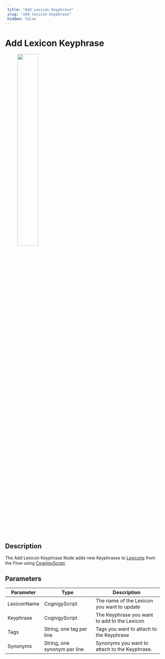 ```yaml
---
 title: "Add Lexicon Keyphrase" 
 slug: "add-lexicon-keyphrase" 
 hidden: false 
---
```

# Add Lexicon Keyphrase

<figure>
  <img class="image-center" src="../../../../../_assets/ai/build/node-reference/ai/add-lexicon-keyphrase.png" width="40%" />
</figure>

## Description

The Add Lexicon Keyphrase Node adds new Keyphrases to [Lexicons](../../../empower/nlu/slots/user-defined/lexicon.md) from the Flow using [CognigyScript](../../cognigyscript.md).

## Parameters

| Parameter   | Type                         | Description                                   |
|-------------|------------------------------|-----------------------------------------------|
| LexiconName | CognigyScript                | The name of the Lexicon you want to update    |
| Keyphrase   | CognigyScript                | The Keyphrase you want to add to the Lexicon  |
| Tags        | String, one tag per line     | Tags you want to attach to the Keyphrase      |
| Synonyms    | String, one synonym per line | Synonyms you want to attach to the Keyphrase. |
